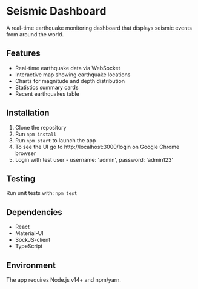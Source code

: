 # Seismic Dashboard

A real-time earthquake monitoring dashboard that displays seismic events from around the world.

## Features

- Real-time earthquake data via WebSocket
- Interactive map showing earthquake locations
- Charts for magnitude and depth distribution
- Statistics summary cards
- Recent earthquakes table

## Installation

1. Clone the repository
2. Run `npm install`
3. Run `npm start` to launch the app
4. To see the UI go to http://localhost:3000/login on Google Chrome browser
5. Login with test user - username: 'admin', password: 'admin123'

## Testing

Run unit tests with:
`npm test`

## Dependencies

- React
- Material-UI
- SockJS-client
- TypeScript

## Environment

The app requires Node.js v14+ and npm/yarn.